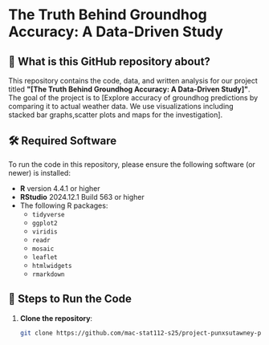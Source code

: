 
# The Truth Behind Groundhog Accuracy: A Data-Driven Study

## 📖 What is this GitHub repository about?

This repository contains the code, data, and written analysis for our project titled **"[The Truth Behind Groundhog Accuracy: A Data-Driven Study]"**. The goal of the project is to [Explore accuracy of groundhog predictions by comparing it to actual weather data. We use visualizations including stacked bar graphs,scatter plots and maps for the investigation].

## 🛠️ Required Software

To run the code in this repository, please ensure the following software (or newer) is installed:

- **R** version 4.4.1 or higher
- **RStudio** 2024.12.1 Build 563 or higher
- The following R packages:
  - `tidyverse`
  - `ggplot2`
  - `viridis`
  - `readr`
  - `mosaic`
  - `leaflet`
  - `htmlwidgets`
  - `rmarkdown`


## 🚀 Steps to Run the Code

1. **Clone the repository**:
   ```bash
   git clone https://github.com/mac-stat112-s25/project-punxsutawney-phil-club

